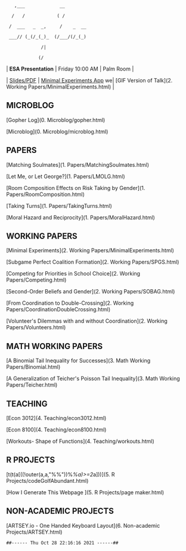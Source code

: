 ```
   ,___             __           
  /   /            ( /           
 /  ___   _  _,     /    _  __   
 ___// (_(/_(_)_  (/___/(/_(_)   
             /|                  
            (/                   
```
| **ESA Presentation** | Friday 10:00 AM | Palm Room |  

| [Slides/PDF](files/Presentations/MinEx20.pdf) | [Minimal Experiments App](https://gregleo-econ.shinyapps.io/minimalexperiments/) we| [GIF Version of Talk](2. Working Papers/MinimalExperiments.html) |
##  MICROBLOG
[Gopher Log](0. Microblog/gopher.html)

[Microblog](0. Microblog/microblog.html)

##  PAPERS
[Matching Soulmates](1. Papers/MatchingSoulmates.html)

[Let Me, or Let George?](1. Papers/LMOLG.html)

[Room Composition Effects on Risk Taking by Gender](1. Papers/RoomComposition.html)

[Taking Turns](1. Papers/TakingTurns.html)

[Moral Hazard and Reciprocity](1. Papers/MoralHazard.html)

##  WORKING PAPERS
[Minimal Experiments](2. Working Papers/MinimalExperiments.html)

[Subgame Perfect Coalition Formation](2. Working Papers/SPGS.html)

[Competing for Priorities in School Choice](2. Working Papers/Competing.html)

[Second-Order Beliefs and Gender](2. Working Papers/SOBAG.html)

[From Coordination to Double-Crossing](2. Working Papers/CoordinationDoubleCrossing.html)

[Volunteer's Dilemmas with and without Coordination](2. Working Papers/Volunteers.html)

##  MATH WORKING PAPERS
[A Binomial Tail Inequality for Successes](3. Math Working Papers/Binomial.html)

[A Generalization of Teicher's Poisson Tail Inequality](3. Math Working Papers/Teicher.html)

##  TEACHING
[Econ 3012](4. Teaching/econ3012.html)

[Econ 8100](4. Teaching/econ8100.html)

[Workouts- Shape of Functions](4. Teaching/workouts.html)

##  R PROJECTS
[t(t(a[((!outer(a,a,"%%"))%*%a)>=2*a]))](5. R Projects/codeGolfAbundant.html)

[How I Generate This Webpage  ](5. R Projects/page maker.html)

##  NON-ACADEMIC PROJECTS
[ARTSEY.io - One Handed Keyboard Layout](6. Non-academic Projects/ARTSEY.html)

```
##------ Thu Oct 28 22:16:16 2021 ------##
```
